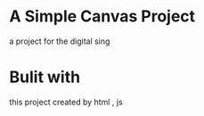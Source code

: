 # A Simple Canvas Project
a project for the digital sing
# Bulit with
this project created by html , js
